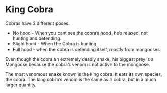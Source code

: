 # King Cobra

Cobras have 3 different poses.

- No hood - When you cant see the cobra’s hood, he’s relaxed, not  hunting and defending.
- Slight hood - When the Cobra is hunting.
- Full hood - when the cobra is defending itself, mostly from mongooses.

Even though the cobra an extremely deadly snake, his biggest prey is a Mongoose because  the cobra’s venom is not active to the mongoose.

The most venomous snake known is the king cobra. It eats its own species, the cobra. The king cobra’s venom is the same as a cobra, but in a much larger quantity.
